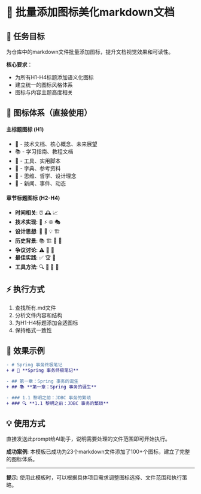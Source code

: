 # 🎨 批量添加图标美化markdown文档

## 🎯 任务目标
为仓库中的markdown文件批量添加图标，提升文档视觉效果和可读性。

**核心要求**：
- 为所有H1-H4标题添加语义化图标
- 建立统一的图标风格体系
- 图标与内容主题高度相关

## 🎨 图标体系（直接使用）
#### 主标题图标 (H1)
- 🚀 - 技术文档、核心概念、未来展望
- 📚 - 学习指南、教程文档  
- 🔧 - 工具、实用脚本
- 📖 - 字典、参考资料
- 🧠 - 思维、哲学、设计理念
- 📰 - 新闻、事件、动态

#### 章节标题图标 (H2-H4)
- **时间相关**: ⏰ 🕰️ 📈
- **技术实现**: 🔧 ⚡ 🌐 🎭
- **设计思想**: 🧠 🎯 💡 🏗️
- **历史背景**: 📚 🏗️ 🌊 🦕
- **争议讨论**: ⚠️ 💭 📐
- **最佳实践**: ✅ 🏆 💎
- **工具方法**: 🔍 🔄 🤝 👑

## ⚡ 执行方式
1. 查找所有.md文件
2. 分析文件内容和结构
3. 为H1-H4标题添加合适图标
4. 保持格式一致性

## 📝 效果示例
```diff
- # Spring 事务终极笔记
+ # 🚀 **Spring 事务终极笔记**

- ## 第一章：Spring 事务的诞生
+ ## 📚 **第一章：Spring 事务的诞生**

- ### 1.1 黎明之前：JDBC 事务的繁琐
+ ### 🔍 **1.1 黎明之前：JDBC 事务的繁琐**
```

## 💡 使用方式
直接发送此prompt给AI助手，说明需要处理的文件范围即可开始执行。

**成功案例**: 本模板已成功为23个markdown文件添加了100+个图标，建立了完整的图标体系。

---

**提示**: 使用此模板时，可以根据具体项目需求调整图标选择、文件范围和执行策略。
